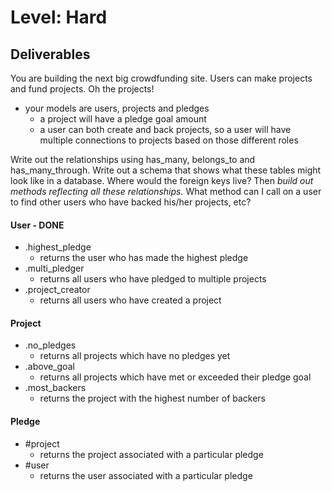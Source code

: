 # Level: Hard

## Deliverables

You are building the next big crowdfunding site. Users can make projects and
fund projects. Oh the projects!

- your models are users, projects and pledges
  - a project will have a pledge goal amount
  - a user can both create and back projects, so a user will have multiple
    connections to projects based on those different roles

Write out the relationships using has_many, belongs_to and has_many_through.
Write out a schema that shows what these tables might look like in a database.
Where would the foreign keys live? Then *build out methods reflecting all these
relationships.* What method can I call on a user to find other users who have
backed his/her projects, etc?

#### User - DONE

- .highest_pledge
  - returns the user who has made the highest pledge
- .multi_pledger
  - returns all users who have pledged to multiple projects
- .project_creator
  - returns all users who have created a project

#### Project

- .no_pledges
  - returns all projects which have no pledges yet
- .above_goal
  - returns all projects which have met or exceeded their pledge goal
- .most_backers
  - returns the project with the highest number of backers

#### Pledge

- #project
  - returns the project associated with a particular pledge
- #user
  - returns the user associated with a particular pledge

